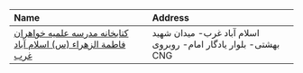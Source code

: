 | Name                                                                                                                                                               | Address                                                         |
|:-------------------------------------------------------------------------------------------------------------------------------------------------------------------|:----------------------------------------------------------------|
| [کتابخانه مدرسه علمیه خواهران فاطمة الزهراء (س) اسلام آباد غرب](https://lib.ir/fa/library/708/کتابخانه-مدرسه-علمیه-خواهران-فاطمة-الزهراء-س-اسلام-آباد-غرب/search/) | اسلام آباد غرب- میدان شهید بهشتی- بلوار یادگار امام- روبروی CNG |